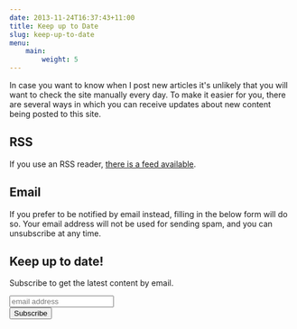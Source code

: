 ```yaml
---
date: 2013-11-24T16:37:43+11:00
title: Keep up to Date
slug: keep-up-to-date
menu:
    main:
        weight: 5
---
```


In case you want to know when I post new articles it's unlikely that you will want to check the site manually every day. To make it easier for you, there are several ways in which you can receive updates about new content being posted to this site.

## RSS

If you use an RSS reader, [there is a feed available](/index.xml).

## Email

If you prefer to be notified by email instead, filling in the below form will do so. Your email address will not be used for sending spam, and you can unsubscribe at any time.

<div id="mc_embed_signup">
<h2>Keep up to date!</h2>
<p>Subscribe to get the latest content by email.</p>
<form action="//nore.us14.list-manage.com/subscribe/post?u=3fad9dbf9fc9fd9864691d976&amp;id=8fad3fb827" method="post" id="mc-embedded-subscribe-form" name="mc-embedded-subscribe-form" class="validate" target="_blank" novalidate>
<div id="mc_embed_signup_scroll">

<input type="email" value="" name="EMAIL" class="email" id="mce-EMAIL" placeholder="email address" required>
<!-- real people should not fill this in and expect good things - do not remove this or risk form bot signups-->
<div style="position: absolute; left: -5000px;" aria-hidden="true"><input type="text" name="b_3fad9dbf9fc9fd9864691d976_8fad3fb827" tabindex="-1" value=""></div>
<div class="clear"><input type="submit" value="Subscribe" name="subscribe" id="mc-embedded-subscribe" class="button"></div>
</div>
</form>
</div>
